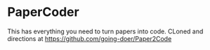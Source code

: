 # PaperCoder
This has everything you need to turn papers into code. CLoned and directions at https://github.com/going-doer/Paper2Code
